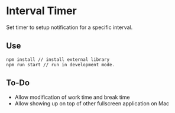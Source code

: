 # Interval Timer
Set timer to setup notification for a specific interval.


## Use
```
npm install // install external library
npm run start // run in development mode.
```

## To-Do
- Allow modification of work time and break time
- Allow showing up on top of other fullscreen application on Mac
